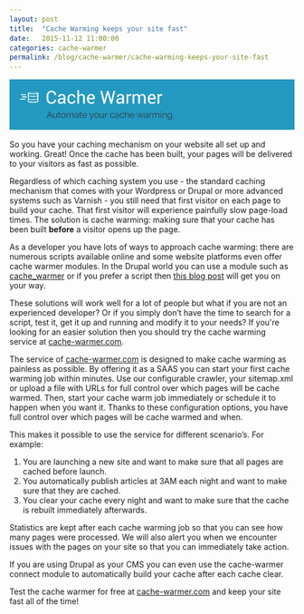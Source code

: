 ```yaml
---
layout: post
title:  "Cache Warming keeps your site fast"
date:   2015-11-12 11:00:00
categories: cache-warmer
permalink: /blog/cache-warmer/cache-warming-keeps-your-site-fast
---
```


![Cache Warmer banner](/images/cache-warmer-banner.png)


So you have your caching mechanism on your website all set up and working. Great! Once the cache has been built, your pages will be delivered to your visitors as fast as possible.

Regardless of which caching system you use - the standard caching mechanism that comes with your Wordpress or Drupal or more advanced systems such as Varnish - you still need that first visitor on each page to build your cache. That first visitor will experience painfully slow page-load times. The solution is cache warming: making sure that your cache has been built **before** a visitor opens up the page.

As a developer you have lots of ways to approach cache warming: there are numerous scripts available online and some website platforms even offer cache warmer modules. In the Drupal world you can use a module such as [cache_warmer] or if you prefer a script then [this blog post] will get you on your way.

These solutions will work well for a lot of people but what if you are not an experienced developer? Or if you simply don’t have the time to search for a script, test it, get it up and running and modify it to your needs? If you're looking for an easier solution then you should try the cache warming service at [cache-warmer.com].

The service of [cache-warmer.com] is designed to make cache warming as painless as possible. By offering it as a SAAS you can start your first cache warming job within minutes. Use our configurable crawler, your sitemap.xml or upload a file with URLs for full control over which pages will be cache warmed. Then, start your cache warm job immediately or schedule it to happen when you want it. Thanks to these configuration options, you have full control over which pages will be cache warmed and when.

This makes it possible to use the service for different scenario’s. For example:

1. You are launching a new site and want to make sure that all pages are cached before launch.
2. You automatically publish articles at 3AM each night and want to make sure that they are cached.
3. You clear your cache every night and want to make sure that the cache is rebuilt immediately afterwards.

Statistics are kept after each cache warming job so that you can see how many pages were processed. We will also alert you when we encounter issues with the pages on your site so that you can immediately take action.

If you are using Drupal as your CMS you can even use the cache-warmer connect module to automatically build your cache after each cache clear.

Test the cache warmer for free at [cache-warmer.com] and keep your site fast all of the time!

[this blog post]: http://dominiquedecooman.com/use-varnish-xmlsitemap-cron-and-bash-warm-cache-fast-pages
[cache_warmer]: https://www.drupal.org/project/cache_warmer
[cache-warmer.com]:   http://www.cache-warmer.com
